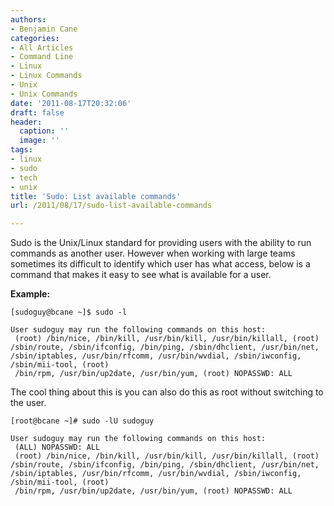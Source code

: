 ```yaml
---
authors:
- Benjamin Cane
categories:
- All Articles
- Command Line
- Linux
- Linux Commands
- Unix
- Unix Commands
date: '2011-08-17T20:32:06'
draft: false
header:
  caption: ''
  image: ''
tags:
- linux
- sudo
- tech
- unix
title: 'Sudo: List available commands'
url: /2011/08/17/sudo-list-available-commands

---
```


Sudo is the Unix/Linux standard for providing users with the ability to run commands as another user. However when working with large teams sometimes its difficult to identify which user has what access, below is a command that makes it easy to see what is available for a user.

**Example:**

    [sudoguy@bcane ~]$ sudo -l  
      
    User sudoguy may run the following commands on this host:  
     (root) /bin/nice, /bin/kill, /usr/bin/kill, /usr/bin/killall, (root) /sbin/route, /sbin/ifconfig, /bin/ping, /sbin/dhclient, /usr/bin/net, /sbin/iptables, /usr/bin/rfcomm, /usr/bin/wvdial, /sbin/iwconfig, /sbin/mii-tool, (root)  
     /bin/rpm, /usr/bin/up2date, /usr/bin/yum, (root) NOPASSWD: ALL

The cool thing about this is you can also do this as root without switching to the user.

    [root@bcane ~]# sudo -lU sudoguy  
      
    User sudoguy may run the following commands on this host:  
     (ALL) NOPASSWD: ALL  
     (root) /bin/nice, /bin/kill, /usr/bin/kill, /usr/bin/killall, (root) /sbin/route, /sbin/ifconfig, /bin/ping, /sbin/dhclient, /usr/bin/net, /sbin/iptables, /usr/bin/rfcomm, /usr/bin/wvdial, /sbin/iwconfig, /sbin/mii-tool, (root)  
     /bin/rpm, /usr/bin/up2date, /usr/bin/yum, (root) NOPASSWD: ALL  
  
